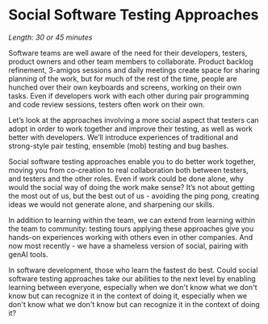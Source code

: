 # Social Software Testing Approaches

*Length: 30 or 45 minutes* 

Software teams are well aware of the need for their developers, testers, product owners and other team members to collaborate. Product backlog refinement, 3-amigos sessions and daily meetings create space for sharing planning of the work, but for much of the rest of the time, people are hunched over their own keyboards and screens, working on their own tasks. Even if developers work with each other during pair programming and code review sessions, testers often work on their own.

Let’s look at the approaches involving a more social aspect that testers can adopt in order to work together and improve their testing, as well as work better with developers. We’ll introduce experiences of traditional and strong-style pair testing, ensemble (mob) testing and bug bashes. 

Social software testing approaches enable you to do better work together, moving you from co-creation to real collaboration both between testers, and testers and the other roles. Even if work could be done alone, why would the social way of doing the work make sense? It’s not about getting the most out of us, but the best out of us - avoiding the ping pong, creating ideas we would not generate alone, and sharpening our skills.

In addition to learning within the team, we can extend from learning within the team to community: testing tours applying these approaches give you hands-on experiences working with others even in other companies.  And now most recently - we have a shameless version of social, pairing with genAI tools.

In software development, those who learn the fastest do best. Could social software testing approaches take our abilities to the next level by enabling learning between everyone, especially when we don't know what we don't know but can recognize it in the context of doing it,  especially when we don't know what we don't know but can recognize it in the context of doing it?
